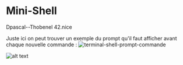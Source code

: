 # Mini-Shell
 Dpascal--Thobenel 42.nice

Juste ici on peut trouver un exemple du prompt qu'il faut afficher avant chaque nouvelle commande :
![terminal-shell-prompt-commande](https://github.com/user-attachments/assets/0b1883eb-6fed-41c2-91b1-8842fb6fa066)

![alt text](https://file%2B.vscode-resource.vscode-cdn.net/Users/benelgorch/Downloads/Diagramme%20sans%20nom.drawio.png?version%3D1733591278010)
